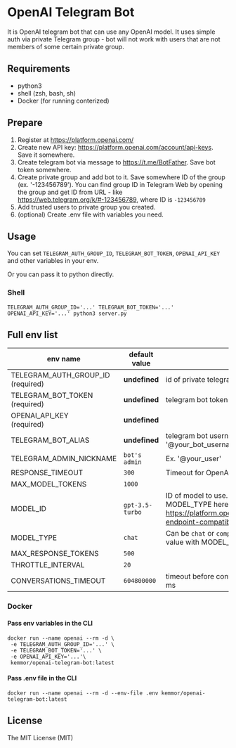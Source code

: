 # OpenAI Telegram Bot

It is OpenAI telegram bot that can use any OpenAI model.
It uses simple auth via private Telegram group - bot will not work with users that are not members of some certain private group.

## Requirements
- python3
- shell (zsh, bash, sh)
- Docker (for running conterized)

## Prepare

1. Register at https://platform.openai.com/
2. Create new API key: https://platform.openai.com/account/api-keys. Save it somewhere.
3. Create telegram bot via message to https://t.me/BotFather. Save bot token somewhere.
4. Create private group and add bot to it. Save somewhere ID of the group (ex. '-123456789'). You can find group ID in Telegram Web by opening the group and get ID from URL - like https://web.telegram.org/k/#-123456789, where ID is `-123456789`
5. Add trusted users to private group you created.
6. (optional) Create .env file with variables you need.

## Usage
You can set `TELEGRAM_AUTH_GROUP_ID`, `TELEGRAM_BOT_TOKEN`, `OPENAI_API_KEY` and other variables in your env.

Or you can pass it to python directly.

### Shell
```shell
TELEGRAM_AUTH_GROUP_ID='...' TELEGRAM_BOT_TOKEN='...' OPENAI_API_KEY='...' python3 server.py
```

## Full env list

|env name|default value|description|
|--------|-----------|-------|
|TELEGRAM_AUTH_GROUP_ID <br> (required)|**undefined**|id of private telegram group. Ex. '-123456789'|
|TELEGRAM_BOT_TOKEN <br> (required)|**undefined**|telegram bot token|
|OPENAI_API_KEY <br> (required)|**undefined**||
|TELEGRAM_BOT_ALIAS|**undefined**|telegram bot username. Ex. '@your_bot_username'|
|TELEGRAM_ADMIN_NICKNAME|`bot's admin`|Ex. '@your_user'|
|RESPONSE_TIMEOUT|`300`|Timeout for OpenAI API response|
|MAX_MODEL_TOKENS|`1000`||
|MODEL_ID|`gpt-3.5-turbo`|ID of model to use. See compatibility with MODEL_TYPE here: https://platform.openai.com/docs/models/model-endpoint-compatibility|
|MODEL_TYPE|`chat`|Can be `chat` or `competition`. You must set this value with MODEL_ID|
|MAX_RESPONSE_TOKENS|`500`||
|THROTTLE_INTERVAL|`20`||
|CONVERSATIONS_TIMEOUT|`604800000`|timeout before conversation will be cleaned, in ms|

### Docker
#### Pass env variables in the CLI
```shell
docker run --name openai --rm -d \
 -e TELEGRAM_AUTH_GROUP_ID='...' \
 -e TELEGRAM_BOT_TOKEN='...' \
 -e OPENAI_API_KEY='...'\
 kemmor/openai-telegram-bot:latest
```
#### Pass .env file in the CLI
```shell
docker run --name openai --rm -d --env-file .env kemmor/openai-telegram-bot:latest
```

## License 
The MIT License (MIT)